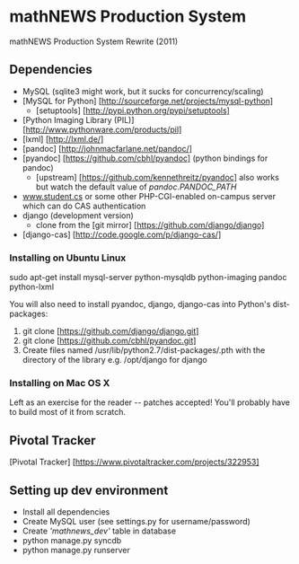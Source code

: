 mathNEWS Production System
==========================

mathNEWS Production System Rewrite (2011)

Dependencies
------------
- MySQL (sqlite3 might work, but it sucks for concurrency/scaling)
- [MySQL for Python] [http://sourceforge.net/projects/mysql-python]
    - [setuptools] [http://pypi.python.org/pypi/setuptools]
- [Python Imaging Library (PIL)] [http://www.pythonware.com/products/pil]
- [lxml] [http://lxml.de/]
- [pandoc] [http://johnmacfarlane.net/pandoc/]
- [pyandoc] [https://github.com/cbhl/pyandoc] (python bindings for pandoc)
    - [upstream] [https://github.com/kennethreitz/pyandoc] also works but watch the default value of *pandoc.PANDOC_PATH*
- www.student.cs or some other PHP-CGI-enabled on-campus server which can do CAS authentication
- django (development version)
    - clone from the [git mirror] [https://github.com/django/django]
- [django-cas] [http://code.google.com/p/django-cas/]


### Installing on Ubuntu Linux
sudo apt-get install mysql-server python-mysqldb python-imaging pandoc python-lxml

You will also need to install pyandoc, django, django-cas into Python's dist-packages:

1.  git clone [https://github.com/django/django.git]
2.  git clone [https://github.com/cbhl/pyandoc.git]
3.  Create files named /usr/lib/python2.7/dist-packages/<package>.pth with the directory of the library
    e.g. /opt/django for django

### Installing on Mac OS X

Left as an exercise for the reader -- patches accepted! You'll probably have to build most of it from scratch.

Pivotal Tracker
---------------
[Pivotal Tracker] [https://www.pivotaltracker.com/projects/322953]

Setting up dev environment
---------------
- Install all dependencies
- Create MySQL user (see settings.py for username/password)
- Create *'mathnews_dev'* table in database
- python manage.py syncdb
- python manage.py runserver
